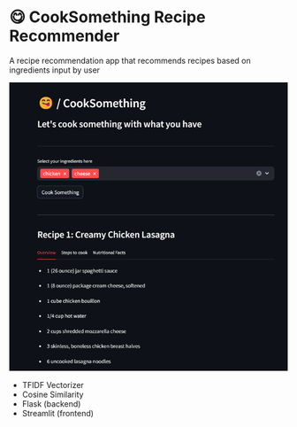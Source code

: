 # 😋 CookSomething Recipe Recommender
A recipe recommendation app that recommends recipes based on ingredients input by user

![Screenshot of the Streamlit Application](src/screenshot.png)

- TFIDF Vectorizer
- Cosine Similarity
- Flask (backend)
- Streamlit (frontend)
